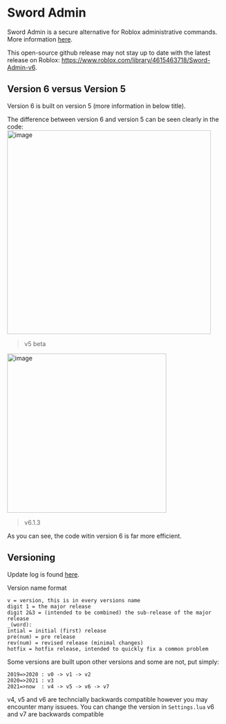 # Sword Admin
Sword Admin is a secure alternative for Roblox administrative commands.
 More information [here](https://devforum.roblox.com/t/sword-admin-commands/1553323).

This open-source github release may not stay up to date with the latest release on Roblox: https://www.roblox.com/library/4615463718/Sword-Admin-v6.


## Version 6 versus Version 5
Version 6 is built on version 5 (more information in below title).

The difference between version 6 and version 5 can be seen clearly in the code:
<img width="471" alt="image" src="https://github.com/glorpglob/Sword-Admin/assets/71954340/7f059ee7-2027-4c13-bfb0-0c1d3d3d96e5">
> v5 beta
<img width="368" alt="image" src="https://github.com/glorpglob/Sword-Admin/assets/71954340/0df15c16-32f0-4872-bc75-dae0daf72d4d">

> v6.1.3

As you can see, the code witin version 6 is far more efficient.

## Versioning
Update log is found [here](https://devforum.roblox.com/t/sword-admin-commands/1553323).

Version name format
```
v = version, this is in every versions name
digit 1 = the major release
digit 2&3 = (intended to be combined) the sub-release of the major release
_(word):
intial = initial (first) release
pre(num) = pre release
rev(num) = revised release (minimal changes)
hotfix = hotfix release, intended to quickly fix a common problem
```

Some versions are built upon other versions and some are not, put simply:
```
2019=>2020 : v0 -> v1 -> v2
2020=>2021 : v3
2021=>now  : v4 -> v5 -> v6 -> v7
```
v4, v5 and v6 are techncially backwards compatible however you may encounter many issuees. You can change the version in `Settings.lua`
v6 and v7 are backwards compatible
